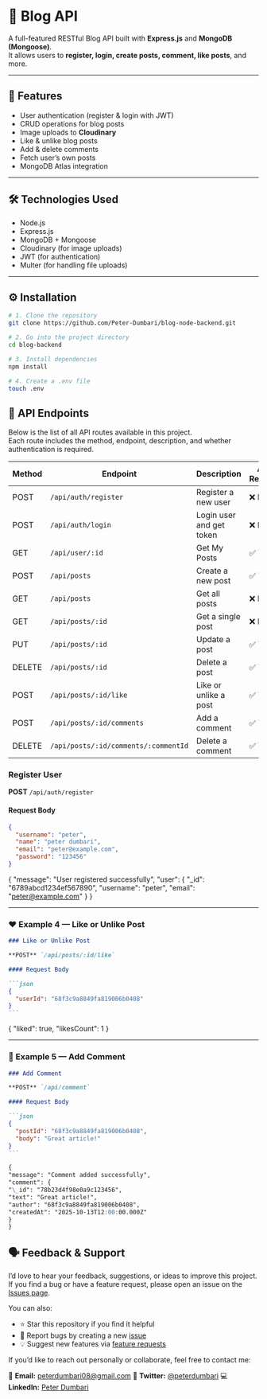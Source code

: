 # 📰 Blog API

A full-featured RESTful Blog API built with **Express.js** and **MongoDB (Mongoose)**.  
It allows users to **register, login, create posts, comment, like posts**, and more.

---

## 🚀 Features

- User authentication (register & login with JWT)
- CRUD operations for blog posts
- Image uploads to **Cloudinary**
- Like & unlike blog posts
- Add & delete comments
- Fetch user’s own posts
- MongoDB Atlas integration

---

## 🛠️ Technologies Used

- Node.js
- Express.js
- MongoDB + Mongoose
- Cloudinary (for image uploads)
- JWT (for authentication)
- Multer (for handling file uploads)

---

## ⚙️ Installation

```bash
# 1. Clone the repository
git clone https://github.com/Peter-Dumbari/blog-node-backend.git

# 2. Go into the project directory
cd blog-backend

# 3. Install dependencies
npm install

# 4. Create a .env file
touch .env
```

## 🧩 API Endpoints

Below is the list of all API routes available in this project.  
Each route includes the method, endpoint, description, and whether authentication is required.

| Method | Endpoint                             | Description              | Auth Required |
| ------ | ------------------------------------ | ------------------------ | ------------- |
| POST   | `/api/auth/register`                 | Register a new user      | ❌ No         |
| POST   | `/api/auth/login`                    | Login user and get token | ❌ No         |
| GET    | `/api/user/:id`                      | Get My Posts             | ✅ Yes        |
| POST   | `/api/posts`                         | Create a new post        | ✅ Yes        |
| GET    | `/api/posts`                         | Get all posts            | ❌ No         |
| GET    | `/api/posts/:id`                     | Get a single post        | ❌ No         |
| PUT    | `/api/posts/:id`                     | Update a post            | ✅ Yes        |
| DELETE | `/api/posts/:id`                     | Delete a post            | ✅ Yes        |
| POST   | `/api/posts/:id/like`                | Like or unlike a post    | ✅ Yes        |
| POST   | `/api/posts/:id/comments`            | Add a comment            | ✅ Yes        |
| DELETE | `/api/posts/:id/comments/:commentId` | Delete a comment         | ✅ Yes        |

### Register User

**POST** `/api/auth/register`

#### Request Body

```json
{
  "username": "peter",
  "name": "peter dumbari",
  "email": "peter@example.com",
  "password": "123456"
}
```

{
"message": "User registered successfully",
"user": {
"\_id": "6789abcd1234ef567890",
"username": "peter",
"email": "peter@example.com"
}
}

---

### ❤️ Example 4 — Like or Unlike Post

````markdown
### Like or Unlike Post

**POST** `/api/posts/:id/like`

#### Request Body

```json
{
  "userId": "68f3c9a8849fa819006b0408"
}
```
````

{
"liked": true,
"likesCount": 1
}

---

### 💬 Example 5 — Add Comment

````markdown
### Add Comment

**POST** `/api/comment`

#### Request Body

```json
{
  "postId": "68f3c9a8849fa819006b0408",
  "body": "Great article!"
}
```

{
"message": "Comment added successfully",
"comment": {
"\_id": "78b23d4f98e0a9c123456",
"text": "Great article!",
"author": "68f3c9a8849fa819006b0408",
"createdAt": "2025-10-13T12:00:00.000Z"
}
}
````

## 🗣️ Feedback & Support

I’d love to hear your feedback, suggestions, or ideas to improve this project.
If you find a bug or have a feature request, please open an issue on the [Issues page](../../issues).

You can also:

- ⭐ Star this repository if you find it helpful
- 🐛 Report bugs by creating a new [issue](../../issues/new)
- 💡 Suggest new features via [feature requests](../../issues/new?template=feature_request.md)

If you’d like to reach out personally or collaborate, feel free to contact me:

📧 **Email:** peterdumbari08@gmail.com
💬 **Twitter:** [@peterdumbari](https://twitter.com/peter-dumbari)
💻 **LinkedIn:** [Peter Dumbari](https://linkedin.com/in/peter-dumbari)

```

```
